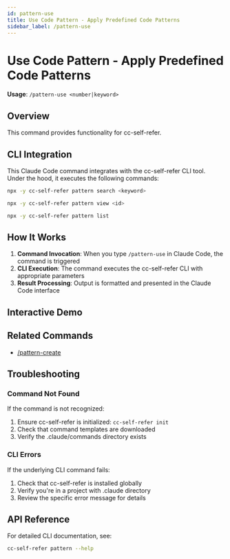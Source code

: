 ```yaml
---
id: pattern-use
title: Use Code Pattern - Apply Predefined Code Patterns
sidebar_label: /pattern-use
---
```


# Use Code Pattern - Apply Predefined Code Patterns

**Usage**: `/pattern-use <number|keyword>`

## Overview

This command provides functionality for cc-self-refer.

## CLI Integration

This Claude Code command integrates with the cc-self-refer CLI tool. Under the hood, it executes the following commands:

```bash
npx -y cc-self-refer pattern search <keyword>
```

```bash
npx -y cc-self-refer pattern view <id>
```

```bash
npx -y cc-self-refer pattern list
```

## How It Works

1. **Command Invocation**: When you type `/pattern-use` in Claude Code, the command is triggered
2. **CLI Execution**: The command executes the cc-self-refer CLI with appropriate parameters
3. **Result Processing**: Output is formatted and presented in the Claude Code interface



## Interactive Demo

<CommandDemo command="pattern-use" />

## Related Commands

- [/pattern-create](./pattern-create)

## Troubleshooting

### Command Not Found

If the command is not recognized:

1. Ensure cc-self-refer is initialized: `cc-self-refer init`
2. Check that command templates are downloaded
3. Verify the .claude/commands directory exists

### CLI Errors

If the underlying CLI command fails:

1. Check that cc-self-refer is installed globally
2. Verify you're in a project with .claude directory
3. Review the specific error message for details

## API Reference

For detailed CLI documentation, see:

```bash
cc-self-refer pattern --help
```
